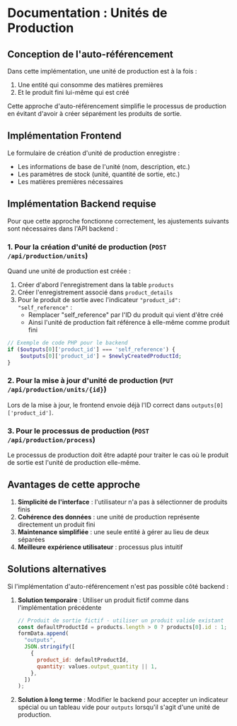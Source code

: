 # Documentation : Unités de Production

## Conception de l'auto-référencement

Dans cette implémentation, une unité de production est à la fois :

1. Une entité qui consomme des matières premières
2. Et le produit fini lui-même qui est créé

Cette approche d'auto-référencement simplifie le processus de production en évitant d'avoir à créer séparément les produits de sortie.

## Implémentation Frontend

Le formulaire de création d'unité de production enregistre :

- Les informations de base de l'unité (nom, description, etc.)
- Les paramètres de stock (unité, quantité de sortie, etc.)
- Les matières premières nécessaires

## Implémentation Backend requise

Pour que cette approche fonctionne correctement, les ajustements suivants sont nécessaires dans l'API backend :

### 1. Pour la création d'unité de production (`POST /api/production/units`)

Quand une unité de production est créée :

1. Créer d'abord l'enregistrement dans la table `products`
2. Créer l'enregistrement associé dans `product_details`
3. Pour le produit de sortie avec l'indicateur `"product_id": "self_reference"` :
   - Remplacer "self_reference" par l'ID du produit qui vient d'être créé
   - Ainsi l'unité de production fait référence à elle-même comme produit fini

```php
// Exemple de code PHP pour le backend
if ($outputs[0]['product_id'] === 'self_reference') {
    $outputs[0]['product_id'] = $newlyCreatedProductId;
}
```

### 2. Pour la mise à jour d'unité de production (`PUT /api/production/units/{id}`)

Lors de la mise à jour, le frontend envoie déjà l'ID correct dans `outputs[0]['product_id']`.

### 3. Pour le processus de production (`POST /api/production/process`)

Le processus de production doit être adapté pour traiter le cas où le produit de sortie est l'unité de production elle-même.

## Avantages de cette approche

1. **Simplicité de l'interface** : l'utilisateur n'a pas à sélectionner de produits finis
2. **Cohérence des données** : une unité de production représente directement un produit fini
3. **Maintenance simplifiée** : une seule entité à gérer au lieu de deux séparées
4. **Meilleure expérience utilisateur** : processus plus intuitif

## Solutions alternatives

Si l'implémentation d'auto-référencement n'est pas possible côté backend :

1. **Solution temporaire** : Utiliser un produit fictif comme dans l'implémentation précédente

   ```javascript
   // Produit de sortie fictif - utiliser un produit valide existant
   const defaultProductId = products.length > 0 ? products[0].id : 1;
   formData.append(
     "outputs",
     JSON.stringify([
       {
         product_id: defaultProductId,
         quantity: values.output_quantity || 1,
       },
     ])
   );
   ```

2. **Solution à long terme** : Modifier le backend pour accepter un indicateur spécial ou un tableau vide pour `outputs` lorsqu'il s'agit d'une unité de production.
